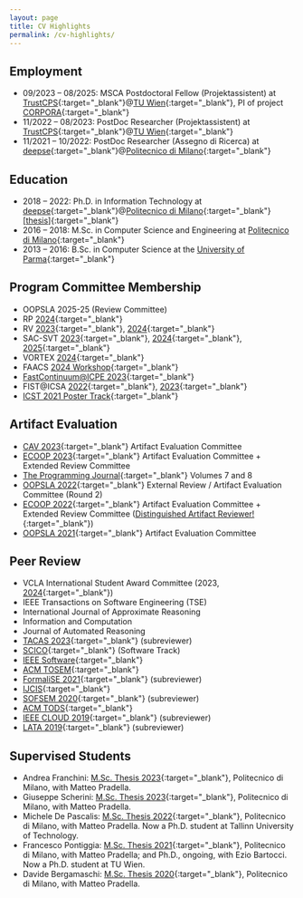 ```yaml
---
layout: page
title: CV Highlights
permalink: /cv-highlights/
---
```


## Employment

- 09/2023 – 08/2025: MSCA Postdoctoral Fellow (Projektassistent) at [TrustCPS](http://www.eziobartocci.com/){:target="_blank"}@[TU Wien](https://www.tuwien.at/){:target="_blank"}, PI of project [CORPORA](https://corpora-lab.github.io/){:target="_blank"}
- 11/2022 – 08/2023: PostDoc Researcher (Projektassistent) at [TrustCPS](http://www.eziobartocci.com/){:target="_blank"}@[TU Wien](https://www.tuwien.at/){:target="_blank"}
- 11/2021 – 10/2022: PostDoc Researcher (Assegno di Ricerca) at [deepse](http://deepse.dei.polimi.it/){:target="_blank"}@[Politecnico di Milano](https://www.polimi.it/){:target="_blank"}

## Education

- 2018 – 2022: Ph.D. in Information Technology at [deepse](http://deepse.dei.polimi.it/){:target="_blank"}@[Politecnico di Milano](https://www.polimi.it/){:target="_blank"} [[thesis]](https://hdl.handle.net/10589/189713){:target="_blank"}
- 2016 – 2018: M.Sc. in Computer Science and Engineering at [Politecnico di Milano](https://www.polimi.it/){:target="_blank"}
- 2013 – 2016: B.Sc. in Computer Science at the [University of Parma](https://www.unipr.it/){:target="_blank"}

## Program Committee Membership

- OOPSLA 2025-25 (Review Committee)
- RP [2024](https://easychair.org/smart-program/RP24/PC.html){:target="_blank"}
- RV [2023](https://rv23.csd.auth.gr/%2Fcommittees){:target="_blank"}, [2024](https://bouncmpe.github.io/rv24/committees/){:target="_blank"}
- SAC-SVT [2023](http://logimics.mics.centralesupelec.fr/en/SAC-SVT-2023){:target="_blank"}, [2024](https://sac-svt.github.io/sac-svt-2024/){:target="_blank"}, [2025](https://sac-svt.github.io/sac-svt-2025/){:target="_blank"}
- VORTEX [2024](https://conf.researchr.org/committee/issta-ecoop-2024/vortex-2024-papers-program-committee){:target="_blank"}
- FAACS [2024 Workshop](https://faacs-workshop.github.io/2024/#organization){:target="_blank"}
- [FastContinuum@ICPE 2023](https://sites.google.com/view/fastcontinuum-2023/organization){:target="_blank"}
- FIST@ICSA [2022](https://sites.google.com/view/fist-2022/home){:target="_blank"}, [2023](https://www.fist-workshop.org/organization){:target="_blank"}
- [ICST 2021 Poster Track](https://icst2022.vrain.upv.es/track/icst-2022-posters){:target="_blank"}


## Artifact Evaluation

- [CAV 2023](http://www.i-cav.org/2023/organisation/){:target="_blank"} Artifact Evaluation Committee
- [ECOOP 2023](https://2023.ecoop.org/track/ecoop-2023-artifacts){:target="_blank"} Artifact Evaluation Committee + Extended Review Committee
- [The Programming Journal](https://programming-journal.org/){:target="_blank"} Volumes 7 and 8
- [OOPSLA 2022](https://2022.splashcon.org/track/splash-2022-oopsla){:target="_blank"} External Review / Artifact Evaluation Committee (Round 2)
- [ECOOP 2022](https://2022.ecoop.org/){:target="_blank"} Artifact Evaluation Committee + Extended Review Committee ([Distinguished Artifact Reviewer!](https://2022.ecoop.org/track/ecoop-2022-awards#distinguished-artifact-reviewers){:target="_blank"})
- [OOPSLA 2021](https://2021.splashcon.org/track/splash-2021-Artifacts){:target="_blank"} Artifact Evaluation Committee


## Peer Review

-  VCLA International Student Award Committee (2023, [2024](https://www.vcla.at/2024/04/call-for-nominations-vcla-international-student-awards-2024/){:target="_blank"})
- IEEE Transactions on Software Engineering (TSE)
- International Journal of Approximate Reasoning
- Information and Computation
- Journal of Automated Reasoning
- [TACAS 2023](https://etaps.org/2023/tacas){:target="_blank"} (subreviewer)
- [SCICO](https://www.sciencedirect.com/journal/science-of-computer-programming){:target="_blank"} (Software Track)
- [IEEE Software](https://www.computer.org/csdl/magazine/so){:target="_blank"}
- [ACM TOSEM](https://dl.acm.org/journal/tosem){:target="_blank"}
- [FormaliSE 2021](https://conf.researchr.org/home/Formalise-2021){:target="_blank"} (subreviewer)
- [IJCIS](https://www.worldscientific.com/worldscinet/ijcis){:target="_blank"}
- [SOFSEM 2020](https://cyprusconferences.org/sofsem2020/){:target="_blank"} (subreviewer)
- [ACM TODS](https://dl.acm.org/journal/tods){:target="_blank"}
- [IEEE CLOUD 2019](https://conferences.computer.org/cloud/2019/){:target="_blank"} (subreviewer)
- [LATA 2019](https://irdta.eu/LATA2019/){:target="_blank"} (subreviewer)


## Supervised Students

- Andrea Franchini: [M.Sc. Thesis 2023](https://hdl.handle.net/10589/210113){:target="_blank"}, Politecnico di Milano, with Matteo Pradella.
- Giuseppe Scherini: [M.Sc. Thesis 2023](https://hdl.handle.net/10589/208561){:target="_blank"}, Politecnico di Milano, with Matteo Pradella.
- Michele De Pascalis: [M.Sc. Thesis 2022](http://hdl.handle.net/10589/185835){:target="_blank"}, Politecnico di Milano, with Matteo Pradella. Now a Ph.D. student at Tallinn University of Technology.
- Francesco Pontiggia: [M.Sc. Thesis 2021](http://hdl.handle.net/10589/176028){:target="_blank"}, Politecnico di Milano, with Matteo Pradella; and Ph.D., ongoing, with Ezio Bartocci. Now a Ph.D. student at TU Wien.
- Davide Bergamaschi: [M.Sc. Thesis 2020](http://hdl.handle.net/10589/164972){:target="_blank"}, Politecnico di Milano, with Matteo Pradella.
